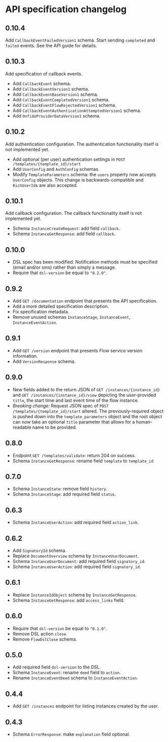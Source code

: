 # API specification changelog

## 0.10.4

Add `CallbackEventFailedVersion1` schema.
Start sending `completed` and `failed` events. See the API guide for details.

## 0.10.3

Add specification of callback events.

* Add `CallbackEvent` schema.
* Add `CallbackEventVersion1` schema.
* Add `CallbackEventBaseVersion1` schema.
* Add `CallbackEventCompletedVersion1` schema.
* Add `CallbackEventFlowRejectedVersion1` schema.
* Add `CallbackEventAuthenticationAttemptedVersion1` schema.
* Add `OnfidoProviderDataVersion1` schema.

## 0.10.2

Add authentication configuration. The authentication functionality itself is not implemented yet.

* Add optional (per user) authentication settings in `POST /templates/{template_id}/start`
* Add `UserConfig` and `AuthConfig` schemas.
* Modify `TemplateParameters` schema: the `users` property now accepts `UserConfig`
  objects. This change is backwards-compatible and `RichUserId`s are also accepted.

## 0.10.1

Add callback configuration. The callback functionality itself is not implemented yet.

* Schema `InstanceCreateRequest`: add field `callback`.
* Schema `InstanceGetResponse`: add field `callback`.

## 0.10.0

* DSL spec has been modified. Notification methods must be specified (email and/or sms) rather than simply a message.
* Require that `dsl-version` be equal to `"0.2.0"`.

## 0.9.2

* Add `GET /documentation` endpoint that presents the API specification.
* Add a more detailed specification description.
* Fix specification metadata.
* Remove unused schemas `InstanceStage`, `InstanceEvent`, `InstanceEventAction`.

## 0.9.1

* Add `GET /version` endpoint that presents Flow service version information.
* Add `VersionResponse` schema.

## 0.9.0

* New fields added to the return JSON of `GET /instances/{instance_id}` and
  `GET /instances/{instance_id}/view` depicting the user-provided `title`, the
  start time and last event time of the flow instance.
* _Breaking change:_ Request JSON spec of `POST /templates/{template_id}/start`
  altered. The previously-required object is pushed down into the
  `template_parameters` object and the root object can now take an optional
  `title` parameter that allows for a human-readable name to be provided.

## 0.8.0

* Endpoint `GET /templates/validate`: return 204 on success.
* Schema `InstanceGetResponse`: rename field `template` to `template_id`

## 0.7.0

* Schema `InstanceState`: remove field `history`.
* Schema `InstanceStage`: add required field `status`.

## 0.6.3

* Schema `InstanceUserAction`: add required field `action_link`.

## 0.6.2

* Add `SignatoryId` schema.
* Replace `DocumentOverview` schema by `InstanceUserDocument`.
* Schema `InstanceUserDocument`: add required field `signatory_id`.
* Schema `InstanceUserAction`: add required field `signatory_id`.

## 0.6.1

* Replace `InstanceIdObject` schema by `InstanceGetResponse`.
* Schema `InstanceGetResponse`: add `access_links` field.

## 0.6.0

* Require that `dsl-version` be equal to `"0.1.0"`.
* Remove DSL action `close`.
* Remove `FlowDslClose` schema.

## 0.5.0

* Add required field `dsl-version` to the DSL.
* Schema `InstanceEvent`: rename `deed` field to `action`.
* Rename `InstanceEventDeed` schema to `InstanceEventAction`.

## 0.4.4

* Add `GET /instances` endpoint for listing instances created by the user.

## 0.4.3

* Schema `ErrorResponse`: make `explanation` field optional.
